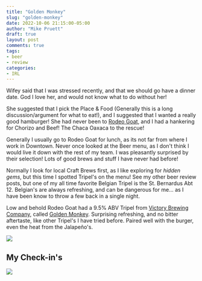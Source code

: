 ```yaml
---
title: "Golden Monkey"
slug: "golden-monkey"
date: 2022-10-06 21:15:00-05:00
author: "Mike Pruett"
draft: true
layout: post
comments: true
tags:
- beer
- review
categories:
- IRL
---
```


Wifey said that I was stressed recently, and that we should go have a dinner date. God I love her, and would not know what to do without her!

She suggested that I pick the Place & Food (Generally this is a long discussion/argument for what to eat!), and I suggested that I wanted a really good hamburger! She had never been to [Rodeo Goat](https://www.rodeogoat.com/fort-worth/), and I had a hankering for Chorizo and Beef! The Chaca Oaxaca to the rescue!

Generally I usually go to Rodeo Goat for lunch, as its not far from where I work in Downtown. Never once looked at the Beer menu, as I don't think I would live it down with the rest of my team. I was pleasantly surprised by their selection! Lots of good brews and stuff I have never had before!

Normally I look for local Craft Brews first, as I like exploring for _hidden gems_, but this time I spotted Tripel's on the menu! See my other beer review posts, but one of my all time favorite Belgian Tripel is the St. Bernardus Abt 12. Belgian's are always refreshing, and can be dangerous for me... as I have been know to throw a few back in a single night.

Low and behold Rodeo Goat had a 9.5% ABV Tripel from [Victory Brewing Company](https://victorybeer.com/), called [Golden Monkey](https://victorybeer.com/beers/golden-monkey/). Surprising refreshing, and no bitter aftertaste, like other Tripel's I have tried before. Paired well with the burger, even the heat from the Jalapeño's.

![](/uploads/golden-monkey-hero.jpg)

## My Check-in's

![](/uploads/golden-monkey-checkin.jpg)
